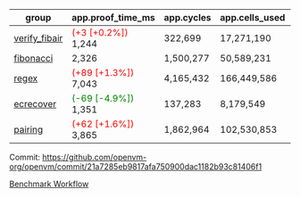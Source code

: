 | group | app.proof_time_ms | app.cycles | app.cells_used | leaf.proof_time_ms | leaf.cycles | leaf.cells_used |
| -- | -- | -- | -- | -- | -- | -- |
| [verify_fibair](https://github.com/openvm-org/openvm/blob/benchmark-results/benchmarks-pr/1872/verify_fibair-21a7285eb9817afa750900dac1182b93c81406f1.md) |<span style='color: red'>(+3 [+0.2%])</span> 1,244 |  322,699 |  17,271,190 |- | - | - |
| [fibonacci](https://github.com/openvm-org/openvm/blob/benchmark-results/benchmarks-pr/1872/fibonacci-21a7285eb9817afa750900dac1182b93c81406f1.md) | 2,326 |  1,500,277 |  50,589,231 |- | - | - |
| [regex](https://github.com/openvm-org/openvm/blob/benchmark-results/benchmarks-pr/1872/regex-21a7285eb9817afa750900dac1182b93c81406f1.md) |<span style='color: red'>(+89 [+1.3%])</span> 7,043 |  4,165,432 |  166,449,586 |- | - | - |
| [ecrecover](https://github.com/openvm-org/openvm/blob/benchmark-results/benchmarks-pr/1872/ecrecover-21a7285eb9817afa750900dac1182b93c81406f1.md) |<span style='color: green'>(-69 [-4.9%])</span> 1,351 |  137,283 |  8,179,549 |- | - | - |
| [pairing](https://github.com/openvm-org/openvm/blob/benchmark-results/benchmarks-pr/1872/pairing-21a7285eb9817afa750900dac1182b93c81406f1.md) |<span style='color: red'>(+62 [+1.6%])</span> 3,865 |  1,862,964 |  102,530,853 |- | - | - |


Commit: https://github.com/openvm-org/openvm/commit/21a7285eb9817afa750900dac1182b93c81406f1

[Benchmark Workflow](https://github.com/openvm-org/openvm/actions/runs/16354657756)
